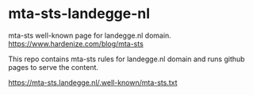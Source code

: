 # mta-sts-landegge-nl

mta-sts well-known page for landegge.nl domain. https://www.hardenize.com/blog/mta-sts

This repo contains mta-sts rules for landegge.nl domain and runs github pages to serve the content.

https://mta-sts.landegge.nl/.well-known/mta-sts.txt
